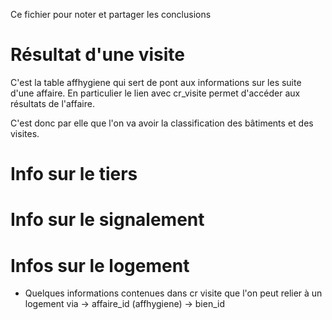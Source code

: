 Ce fichier pour noter et partager les conclusions

# Résultat d'une visite

C'est la table affhygiene qui sert de pont aux informations
sur les suite d'une affaire. En particulier le lien
avec cr_visite permet d'accéder aux résultats de l'affaire.

C'est donc par elle que l'on va avoir la classification des
bâtiments et des visites.


# Info sur le tiers


# Info sur le signalement


# Infos sur le logement

* Quelques informations contenues dans cr visite que l'on peut
relier à un logement via -> affaire_id (affhygiene) -> bien_id
